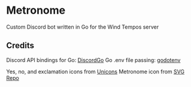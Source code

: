 # Metronome

Custom Discord bot written in Go for the Wind Tempos server

## Credits

Discord API bindings for Go: [DiscordGo](https://github.com/bwmarrin/discordgo)
Go .env file passing: [godotenv](https://github.com/joho/godotenv)

Yes, no, and exclamation icons from [Unicons](https://iconscout.com/unicons)
Metronome icon from [SVG Repo](https://www.svgrepo.com/svg/97783/metronome)
